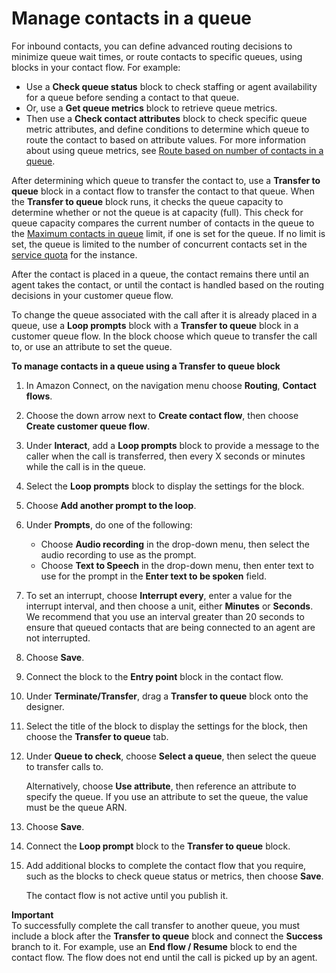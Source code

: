 # Manage contacts in a queue<a name="queue-to-queue-transfer"></a>

For inbound contacts, you can define advanced routing decisions to minimize queue wait times, or route contacts to specific queues, using blocks in your contact flow\. For example: 
+ Use a **Check queue status** block to check staffing or agent availability for a queue before sending a contact to that queue\.
+ Or, use a **Get queue metrics** block to retrieve queue metrics\.
+ Then use a **Check contact attributes** block to check specific queue metric attributes, and define conditions to determine which queue to route the contact to based on attribute values\. For more information about using queue metrics, see [Route based on number of contacts in a queue](attrib-system-metrics.md)\.

After determining which queue to transfer the contact to, use a **Transfer to queue** block in a contact flow to transfer the contact to that queue\. When the **Transfer to queue** block runs, it checks the queue capacity to determine whether or not the queue is at capacity \(full\)\. This check for queue capacity compares the current number of contacts in the queue to the [Maximum contacts in queue](set-maximum-queue-limit.md) limit, if one is set for the queue\. If no limit is set, the queue is limited to the number of concurrent contacts set in the [service quota](amazon-connect-service-limits.md) for the instance\.

After the contact is placed in a queue, the contact remains there until an agent takes the contact, or until the contact is handled based on the routing decisions in your customer queue flow\. 

To change the queue associated with the call after it is already placed in a queue, use a **Loop prompts** block with a **Transfer to queue** block in a customer queue flow\. In the block choose which queue to transfer the call to, or use an attribute to set the queue\.

**To manage contacts in a queue using a Transfer to queue block**

1. In Amazon Connect, on the navigation menu choose **Routing**, **Contact flows**\.

1. Choose the down arrow next to **Create contact flow**, then choose **Create customer queue flow**\.

1. Under **Interact**, add a **Loop prompts** block to provide a message to the caller when the call is transferred, then every X seconds or minutes while the call is in the queue\.

1. Select the **Loop prompts** block to display the settings for the block\.

1. Choose **Add another prompt to the loop**\.

1. Under **Prompts**, do one of the following:
   + Choose **Audio recording** in the drop\-down menu, then select the audio recording to use as the prompt\.
   + Choose **Text to Speech** in the drop\-down menu, then enter text to use for the prompt in the **Enter text to be spoken** field\.

1. To set an interrupt, choose **Interrupt every**, enter a value for the interrupt interval, and then choose a unit, either **Minutes** or **Seconds**\. We recommend that you use an interval greater than 20 seconds to ensure that queued contacts that are being connected to an agent are not interrupted\.

1. Choose **Save**\.

1. Connect the block to the **Entry point** block in the contact flow\.

1. Under **Terminate/Transfer**, drag a **Transfer to queue** block onto the designer\.

1. Select the title of the block to display the settings for the block, then choose the **Transfer to queue** tab\.

1. Under **Queue to check**, choose **Select a queue**, then select the queue to transfer calls to\.

   Alternatively, choose **Use attribute**, then reference an attribute to specify the queue\. If you use an attribute to set the queue, the value must be the queue ARN\.

1. Choose **Save**\.

1. Connect the **Loop prompt** block to the **Transfer to queue** block\.

1. Add additional blocks to complete the contact flow that you require, such as the blocks to check queue status or metrics, then choose **Save**\.

   The contact flow is not active until you publish it\.

**Important**  
To successfully complete the call transfer to another queue, you must include a block after the **Transfer to queue** block and connect the **Success** branch to it\. For example, use an **End flow / Resume** block to end the contact flow\. The flow does not end until the call is picked up by an agent\.